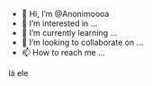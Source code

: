 - 👋 Hi, I’m @Anonimoooa
- 👀 I’m interested in ...
- 🌱 I’m currently learning ...
- 💞️ I’m looking to collaborate on ...
- 📫 How to reach me ...

<!---
Anonimoooa/Anonimoooa is a ✨ special ✨ repository because its `README.md` (this file) appears on your GitHub profile.
You can click the Preview link to take a look at your changes.
--->
<botao> lá ele </botao>
